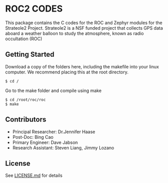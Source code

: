 # ROC2 CODES
This package contains the C codes for the ROC and Zephyr modules for the Strateole2 Project.
Strateole2 is a NSF funded project that collects GPS data aboard a weather balloon to study the atmosphere, known as radio occultation (ROC)

## Getting Started
Download a copy of the folders here, including the makefile into your linux computer. We recommend placing this at the root directory.
```
$ cd /
```
Go to the make folder and compile using make
```
$ cd /root/roc/roc
$ make
```
## Contributors
* Principal Researcher: Dr.Jennifer Haase
* Post-Doc: Bing Cao
* Primary Engineer: Dave Jabson
* Research Assistant: Steven Liang, Jimmy Lozano

## License
See [LICENSE.md](https://github.com/jhaaseyy/code_roc2_git_repository/blob/master/LICENSE) for details
